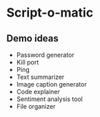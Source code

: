 # Script-o-matic

## Demo ideas

- Password generator
- Kill port
- Ping
- Text summarizer
- Image caption generator
- Code explainer
- Sentiment analysis tool
- File organizer
